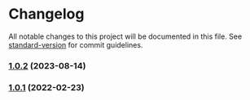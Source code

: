 # Changelog

All notable changes to this project will be documented in this file. See [standard-version](https://github.com/conventional-changelog/standard-version) for commit guidelines.

### [1.0.2](https://github.com/viterbit/liboffice-converter/compare/v1.0.1...v1.0.2) (2023-08-14)

### [1.0.1](https://github.com/viterbit/liboffice-converter/compare/v1.0.0...v1.0.1) (2022-02-23)
